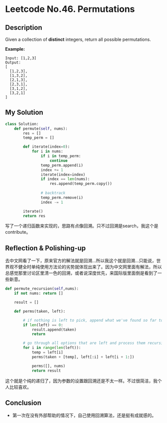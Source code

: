 # Leetcode No.46. Permutations

## Description

Given a collection of **distinct** integers, return all possible permutations.

**Example:**

```
Input: [1,2,3]
Output:
[
  [1,2,3],
  [1,3,2],
  [2,1,3],
  [2,3,1],
  [3,1,2],
  [3,2,1]
]
```

## My Solution

```python
class Solution:
    def permute(self, nums):
        res = []
        temp_perm = []

        def iterate(index=0):
            for i in nums:
                if i in temp_perm:
                    continue
                temp_perm.append(i)
                index += 1
                iterate(index=index)
                if index == len(nums):
                    res.append(temp_perm.copy())
                
                # backtrack
                temp_perm.remove(i)
                index -= 1

        iterate()
        return res
```

写了一个递归函数来实现的，思路有点像回溯。只不过回溯是search，我这个是contribute。

## Reflection & Polishing-up

去中文网看了一下，原来官方的解法就是回溯...所以我这个就是回溯...只能说，世界观不健全时单纯使用方法论的劣势就体现出来了。因为中文网里面有解法，所以总感觉那里讨论区里清一色的回溯，或者说深度优先，来国际版里面倒是看到了一些新意。

```python
def permute_recursion(self,nums):
    if not nums: return []

    result = []

    def perms(taken, left):

        # if nothing is left to pick, append what we've found so far to the result
        if len(left) == 0:
            result.append(taken)
            return

        # go through all options that are left and process them recursively
        for i in range(len(left)):
            temp = left[i]
            perms(taken + [temp], left[:i] + left[i + 1:])

            perms([], nums)
            return result
```

这个就是个纯的递归了，因为参数的设置跟回溯还是不太一样。不过很简洁，我个人比较喜欢。

## Conclusion

- 第一次在没有外部帮助的情况下，自己使用回溯算法，还是挺有成就感的。